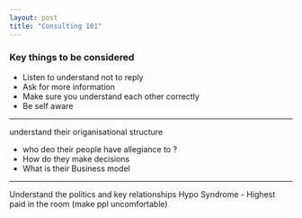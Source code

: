 ```yaml
---
layout: post
title: "Consulting 101" 
---
```

### Key things to be considered

- Listen to understand not to reply
- Ask for more information
- Make sure you understand each other correctly
- Be self aware

---
understand their origanisational structure
 - who deo their people have allegiance to ?
 - How do they make decisions
 - What is their Business model

---
Understand the politics and key relationships
Hypo Syndrome - Highest paid in the room (make ppl uncomfortable)

